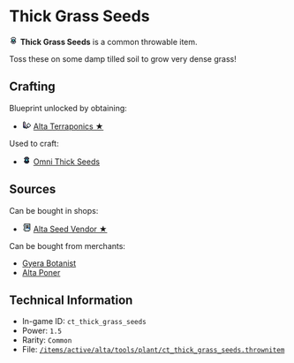 # Thick Grass Seeds

<img src="https://raw.githubusercontent.com/Ceterai/Enternia/main/items/active/alta/tools/plant/ct_thick_grass_seeds.png" alt="Thick Grass Seeds icon" loading="lazy" height=16px width="auto" /> **Thick Grass Seeds** is a common throwable item.

Toss these on some damp tilled soil to grow very dense grass!

## Crafting

Blueprint unlocked by obtaining:

- <img src="https://raw.githubusercontent.com/Ceterai/Enternia/main/codex/alta/datamass/arknight.png" alt="Alta Terraponics ★ icon" loading="lazy" height=16px width="auto" /> [Alta Terraponics ★](https://ceterai.github.io/MyEnternia/Wiki/AltaTerraponics)

Used to craft:

- <img src="https://raw.githubusercontent.com/Ceterai/Enternia/main/items/active/alta/tools/plant/omni/ct_thick_grass_seeds.png" alt="Omni Thick Seeds icon" loading="lazy" height=16px width="auto" /> [Omni Thick Seeds](https://ceterai.github.io/MyEnternia/Wiki/OmniThickSeeds)

## Sources

Can be bought in shops:

- <img src="https://raw.githubusercontent.com/Ceterai/Enternia/main/objects/alta/special/vendors/seeds/icon.png" alt="Alta Seed Vendor ★ icon" loading="lazy" height=16px width="auto" /> [Alta Seed Vendor ★](https://ceterai.github.io/MyEnternia/Wiki/AltaSeedVendor)

Can be bought from merchants:

- [Gyera Botanist](https://ceterai.github.io/MyEnternia/Wiki/GyeraBotanist)
- [Alta Poner](https://ceterai.github.io/MyEnternia/Wiki/AltaPoner)

## Technical Information

- In-game ID: `ct_thick_grass_seeds`
- Power: `1.5`
- Rarity: `Common`
- File: [`/items/active/alta/tools/plant/ct_thick_grass_seeds.thrownitem`](https://github.com/Ceterai/Enternia/blob/main/items/active/alta/tools/plant/ct_thick_grass_seeds.thrownitem)

